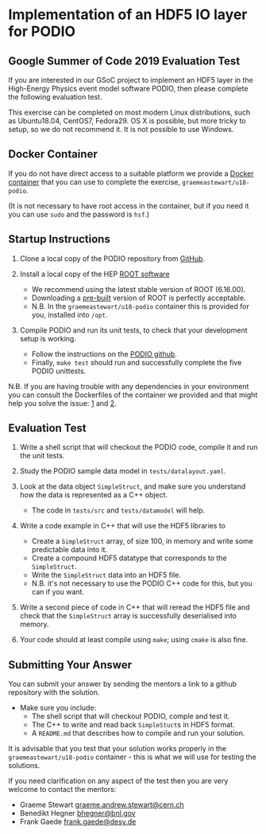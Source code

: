 # Implementation of an HDF5 IO layer for PODIO
## Google Summer of Code 2019 Evaluation Test

If you are interested in our GSoC project to implement an HDF5 layer
in the High-Energy Physics event model software PODIO, then please
complete the following evaluation test.

This exercise can be completed on most modern Linux distributions, such as
Ubuntu18.04, CentOS7, Fedora29. OS X is possible, but more tricky to setup, so we
do not recommend it. It is not possible to use Windows.

## Docker Container

If you do not have direct access to a suitable platform we provide a
[Docker container](https://cloud.docker.com/u/graemeastewart/repository/docker/graemeastewart/u18-podio)
that you can use to complete the exercise, `graemeastewart/u18-podio`.

(It is not necessary to have root access in the container, but if you need it
you can use `sudo` and the password is `hsf`.)

## Startup Instructions

1. Clone a local copy of the PODIO repository from [GitHub](https://github.com/AIDASoft/podio).

1. Install a local copy of the HEP [ROOT software](https://root.cern.ch)
    - We recommend using the latest stable version of ROOT (6.16.00).
    - Downloading a [pre-built](https://root.cern.ch/content/release-61600)
      version of ROOT is perfectly acceptable.
    - N.B. In the `graemeastewart/u18-podio` container this is provided for
      you, installed into `/opt`.

1. Compile PODIO and run its unit tests, to check that your development
   setup is working.
    - Follow the instructions on the [PODIO github](https://github.com/AIDASoft/podio/blob/master/README.md).
    - Finally, `make test` should run and successfully complete the five
      PODIO unittests.

N.B. If you are having trouble with any dependencies in your environment
you can consult the Dockerfiles of the container we provided and that
might help you solve the issue: [1](https://github.com/graeme-a-stewart/hithe/blob/master/u18-dev/Dockerfile)
and [2](https://github.com/graeme-a-stewart/hithe/blob/master/u18-podio/Dockerfile).

## Evaluation Test

1. Write a shell script that will checkout the PODIO code, compile it
   and run the unit tests.

1. Study the PODIO sample data model in `tests/datalayout.yaml`.

1. Look at the data object `SimpleStruct`, and make sure you understand
   how the data is represented as a C++ object.
    - The code in `tests/src` and `tests/datamodel` will help.

1. Write a code example in C++ that will use the HDF5 libraries to
    - Create a `SimpleStruct` array, of size 100, in memory and write some
      predictable data into it.
    - Create a compound HDF5 datatype that corresponds to the
      `SimpleStruct`.
    - Write the `SimpleStruct` data into an HDF5 file.
    - N.B. it's not necessary to use the PODIO C++ code for this, but
      you can if you want.

1. Write a second piece of code in C++ that will reread the HDF5 file and
   check that the `SimpleStruct` array is successfully deserialised into memory.

1. Your code should at least compile using `make`; using `cmake` is also
   fine.

## Submitting Your Answer

You can submit your answer by sending the mentors a link to a github
repository with the solution.

- Make sure you include:
    - The shell script that will checkout PODIO, comple and test it.
    - The C++ to write and read back `SimpleStuct`s in HDF5 format.
    - A `README.md` that describes how to compile and run your solution.

It is advisable that you test that your solution works properly
in the `graemeastewart/u18-podio` container - this is what we will
use for testing the solutions.

If you need clarification on any aspect of the test then you are very welcome
to contact the mentors:

- Graeme Stewart <graeme.andrew.stewart@cern.ch>
- Benedikt Hegner <bhegner@bnl.gov>
- Frank Gaede <frank.gaede@desy.de>
